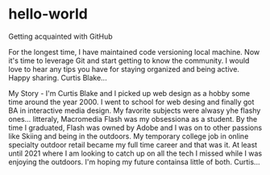 # hello-world
Getting acquainted with GitHub

For the longest time, I have maintained code versioning local machine. Now it's time to leverage Git and start getting to know the community.  I would love to hear any tips you have for staying organized and being active. Happy sharing. Curtis Blake... 

My Story -
I'm Curtis Blake and I picked up web design as a hobby some time around the year 2000. I went to school for web desing and finally got BA in interactive media design. My favorite subjects were alwasy yhe flashy ones... litteraly, Macromedia Flash was my obsessiona as a student. By the time I graduated, Flash was owned by Adobe and I was on to other passions like Skiing and being in the outdoors. My temporary college job in online specialty outdoor retail became my full time career and that was it. 
At least until 2021 where I am looking to catch up on all the tech I missed while I was enjoying the outdoors. I'm hoping my future containsa little of both.
Curtis...
